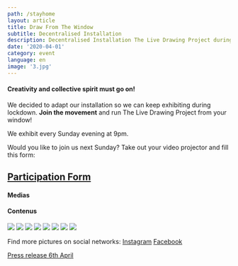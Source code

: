 ```yaml
---
path: /stayhome
layout: article
title: Draw From The Window
subtitle: Decentralised Installation
description: Decentralised Installation The Live Drawing Project during the 2020 lockdown
date: '2020-04-01'
category: event
language: en
image: '3.jpg'
---
```


#### Creativity and collective spirit must go on!

We decided to adapt our installation so we can keep exhibiting during lockdown. **Join the movement** and run The Live Drawing Project from your window!

We exhibit every Sunday evening at 9pm.

Would you like to join us next Sunday? Take out your video projector and fill this form:

## [Participation Form](https://framaforms.org/stayhome-and-staycreative-1585829622)

#### Medias

#### Contenus

<photo-grid>
<img src="1.jpg"/>
<img src="2020_6_webw.jpg"/>
<img src="4.jpg"/>
<img src="2020_1_webw.jpg"/>
<img src="2020_2_webw.jpg"/>
<img src="2020_4_webw.jpg"/>
<img src="map.jpg">
<img src="3.jpg"/>
</photo-grid>

Find more pictures on social networks: [Instagram](https://instagram.com/livedrawingproject) [Facebook](https://facebook.com/TheLiveDrawingProject)

[Press release 6th April](comPresse6avril2020.pdf)
